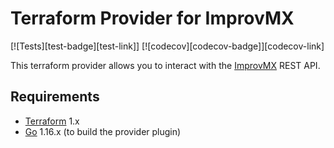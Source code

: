 # Terraform Provider for ImprovMX

[![Tests][test-badge][test-link]] [![codecov][codecov-badge]][codecov-link]

This terraform provider allows you to interact with the [ImprovMX][1] REST API.

## Requirements

-	[Terraform](https://www.terraform.io/downloads.html) 1.x
-	[Go](https://golang.org/doc/install) 1.16.x (to build the provider plugin)

[1]: https://improvmx.com
